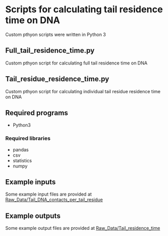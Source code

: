 # Scripts for calculating tail residence time on DNA
Custom pthyon scripts were written in Python 3

## Full_tail_residence_time.py

Custom pthyon script for calculating full tail residence time on DNA

## Tail_residue_residence_time.py

Custom pthyon script for calculating individual tail residue residence time on DNA

 
## Required programs

* Python3

### Required libraries

* pandas
* csv
* statistics
* numpy

## Example inputs

Some example input files are provided at [Raw_Data/Tail_DNA_contacts_per_tail_residue](https://github.com/yunhuip/Supplementary-data-for-Peng-et-al-2021/tree/main/Raw_Data/Tail_DNA_contacts_per_tail_residue)
 

## Example outputs

Some example output files are provided at [Raw_Data/Tail_residence_time](https://github.com/yunhuip/Supplementary-data-for-Peng-et-al-2021/tree/main/Raw_Data/Tail_residence_time)



